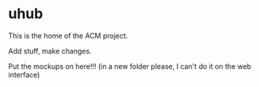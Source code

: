 uhub
====


This is the home of the ACM project.

Add stuff, make changes.  

Put the mockups on here!!! (in a new folder please, I can't do it on the web interface)

